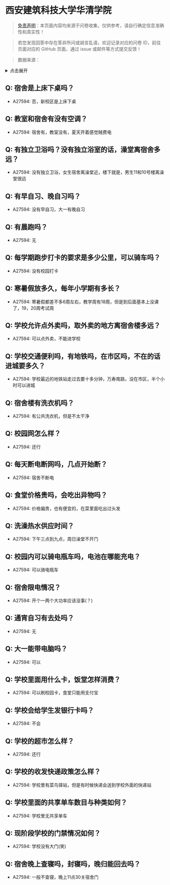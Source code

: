 # 西安建筑科技大学华清学院

> [免责声明](https://colleges.chat/#_3)：本页面内容均来源于问卷收集，仅供参考，请自行确定信息准确性和真实性！

> 若您发现回答中存在答非所问或胡言乱语，欢迎记录对应的问卷 ID，前往页面对应的 GitHub 页面，通过 issue 或邮件等方式提交反馈！

> 数据来源：

<details><summary>点击展开</summary>
<ul>
<li>A27594: 匿名 (2025 年 03 月)</li>
</ul>
</details>

## Q: 宿舍是上床下桌吗？

- A27594: 否，新校区是上床下桌

## Q: 教室和宿舍有没有空调？

- A27594: 宿舍有，教室没有，夏天开着感觉贼费电

## Q: 有独立卫浴吗？没有独立浴室的话，澡堂离宿舍多远？

- A27594: 没有独立卫浴，女生宿舍离澡堂近，楼下就是，男生11和10号楼离澡堂很远

## Q: 有早自习、晚自习吗？

- A27594: 没有早自习，大一有晚自习

## Q: 有晨跑吗？

- A27594: 无

## Q: 每学期跑步打卡的要求是多少公里，可以骑车吗？

- A27594: 没有校园打卡

## Q: 寒暑假放多久，每年小学期有多长？

- A27594: 寒暑假都差不多6周左右，教学周有18周，但是到后面基本上没课了，19，20周考试周

## Q: 学校允许点外卖吗，取外卖的地方离宿舍楼多远？

- A27594: 可以点外卖，不能进学校

## Q: 学校交通便利吗，有地铁吗，在市区吗，不在的话进城要多久？

- A27594: 学校最近的地铁站走过去要十多分钟，万寿南路，没在市区，半个小时可以进城

## Q: 宿舍楼有洗衣机吗？

- A27594: 有公共洗衣机，但是不太干净

## Q: 校园网怎么样？

- A27594: 还行

## Q: 每天断电断网吗，几点开始断？

- A27594: 宿舍不断电

## Q: 食堂价格贵吗，会吃出异物吗？

- A27594: 价格偏贵，也有便宜的，在菜里面吃出过头发

## Q: 洗澡热水供应时间？

- A27594: 下午三点到九点，周日澡堂不开门

## Q: 校园内可以骑电瓶车吗，电池在哪能充电？

- A27594: 可以骑电瓶车

## Q: 宿舍限电情况？

- A27594: 开个一两个大功率应该没事(？)

## Q: 通宵自习有去处吗？

- A27594: 无

## Q: 大一能带电脑吗？

- A27594: 可以

## Q: 学校里面用什么卡，饭堂怎样消费？

- A27594: 可以刷校园卡，食堂只能用支付宝

## Q: 学校会给学生发银行卡吗？

- A27594: 不会

## Q: 学校的超市怎么样？

- A27594: 还行

## Q: 学校的收发快递政策怎么样？

- A27594: 学校里有菜鸟驿站，但是有时候快递会送到学校外面的快递站

## Q: 学校里面的共享单车数目与种类如何？

- A27594: 学校里无共享单车

## Q: 现阶段学校的门禁情况如何？

- A27594: 学校没有大门(笑)

## Q: 宿舍晚上查寝吗，封寝吗，晚归能回去吗？

- A27594: 一般不查寝，晚上11点30关宿舍门

